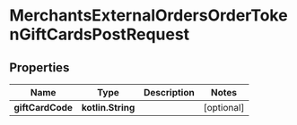 
# MerchantsExternalOrdersOrderTokenGiftCardsPostRequest

## Properties
Name | Type | Description | Notes
------------ | ------------- | ------------- | -------------
**giftCardCode** | **kotlin.String** |  |  [optional]



